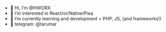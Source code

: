 - 👋 Hi, I’m @HWORX
- 👀 I’m interested in React/or/Native/Pwa
- 🌱 I’m currently learning and development > PHP, JS, (and frameworks!)
- 🤘 telegram: @tarumar

<!---
HWORX/HWORX is a ✨ special ✨ repository because its `README.md` (this file) appears on your GitHub profile.
You can click the Preview link to take a look at your changes.
--->
